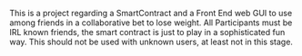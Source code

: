 This is a project regarding a SmartContract and a Front End web GUI to use among friends in a collaborative bet to lose weight. All Participants must be IRL known friends, the smart contract is just to play in a sophisticated fun way.
This should not be used with unknown users, at least not in this stage.
